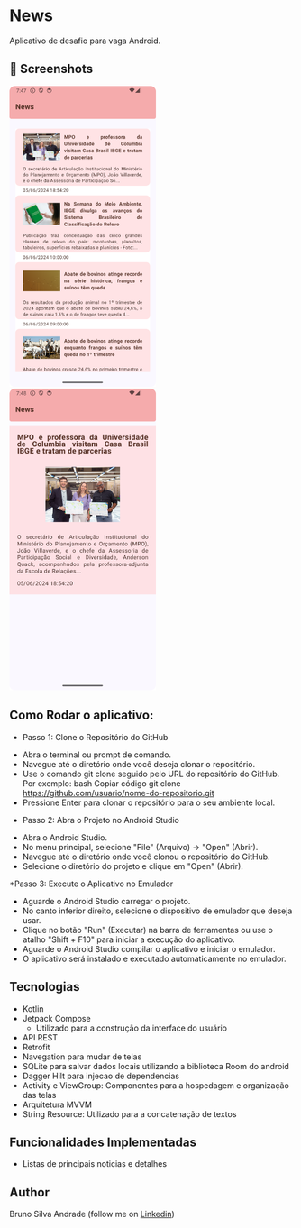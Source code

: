 # News
Aplicativo de desafio para vaga Android. 

## :camera_flash: Screenshots
<!-- You can add more screenshots here if you like -->
<img src="/result/imagem1.png" width="260">&emsp;<img src="/result/imagem2.png" width="260">&emsp;

## Como Rodar o aplicativo:

* Passo 1: Clone o Repositório do GitHub

- Abra o terminal ou prompt de comando.
- Navegue até o diretório onde você deseja clonar o repositório.
- Use o comando git clone seguido pelo URL do repositório do GitHub. Por exemplo: bash Copiar código git clone https://github.com/usuario/nome-do-repositorio.git
- Pressione Enter para clonar o repositório para o seu ambiente local.

* Passo 2: Abra o Projeto no Android Studio

- Abra o Android Studio.
- No menu principal, selecione "File" (Arquivo) -> "Open" (Abrir).
- Navegue até o diretório onde você clonou o repositório do GitHub.
- Selecione o diretório do projeto e clique em "Open" (Abrir).

*Passo 3: Execute o Aplicativo no Emulador

- Aguarde o Android Studio carregar o projeto.
- No canto inferior direito, selecione o dispositivo de emulador que deseja usar.
- Clique no botão "Run" (Executar) na barra de ferramentas ou use o atalho "Shift + F10" para iniciar a execução do aplicativo.
- Aguarde o Android Studio compilar o aplicativo e iniciar o emulador.
- O aplicativo será instalado e executado automaticamente no emulador.

## Tecnologias

* Kotlin
* Jetpack Compose
  - Utilizado para a construção da interface do usuário
* API REST
* Retrofit
* Navegation para mudar de telas
* SQLite para salvar dados locais utilizando a biblioteca Room do android
* Dagger Hilt para injecao de dependencias
* Activity e ViewGroup: Componentes para a hospedagem e organização das telas
* Arquitetura MVVM
* String Resource: Utilizado para a concatenação de textos
  
## Funcionalidades Implementadas

* Listas de principais noticias e detalhes


## Author
Bruno Silva Andrade (follow me on [Linkedin](https://www.linkedin.com/in/brunoanndrad/))
